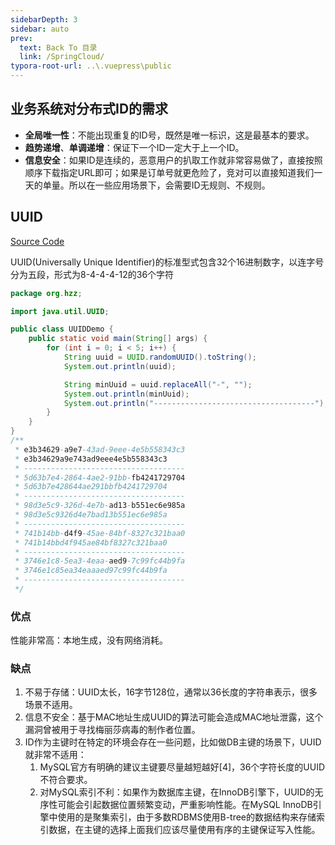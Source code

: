 ```yaml
---
sidebarDepth: 3
sidebar: auto
prev:
  text: Back To 目录
  link: /SpringCloud/
typora-root-url: ..\.vuepress\public
---
```




## 业务系统对分布式ID的需求

- **全局唯一性**：不能出现重复的ID号，既然是唯一标识，这是最基本的要求。
- **趋势递增**、**单调递增**：保证下一个ID一定大于上一个ID。
- **信息安全**：如果ID是连续的，恶意用户的扒取工作就非常容易做了，直接按照顺序下载指定URL即可；如果是订单号就更危险了，竞对可以直接知道我们一天的单量。所以在一些应用场景下，会需要ID无规则、不规则。



## UUID

[Source Code]()

UUID(Universally Unique Identifier)的标准型式包含32个16进制数字，以连字号分为五段，形式为8-4-4-4-12的36个字符

```java
package org.hzz;

import java.util.UUID;

public class UUIDDemo {
    public static void main(String[] args) {
        for (int i = 0; i < 5; i++) {
            String uuid = UUID.randomUUID().toString();
            System.out.println(uuid);

            String minUuid = uuid.replaceAll("-", "");
            System.out.println(minUuid);
            System.out.println("------------------------------------");
        }
    }
}
/**
 * e3b34629-a9e7-43ad-9eee-4e5b558343c3
 * e3b34629a9e743ad9eee4e5b558343c3
 * ------------------------------------
 * 5d63b7e4-2864-4ae2-91bb-fb4241729704
 * 5d63b7e428644ae291bbfb4241729704
 * ------------------------------------
 * 98d3e5c9-326d-4e7b-ad13-b551ec6e985a
 * 98d3e5c9326d4e7bad13b551ec6e985a
 * ------------------------------------
 * 741b14bb-d4f9-45ae-84bf-8327c321baa0
 * 741b14bbd4f945ae84bf8327c321baa0
 * ------------------------------------
 * 3746e1c8-5ea3-4eaa-aed9-7c99fc44b9fa
 * 3746e1c85ea34eaaaed97c99fc44b9fa
 * ------------------------------------
 */
```

### 优点

性能非常高：本地生成，没有网络消耗。

### 缺点

1. 不易于存储：UUID太长，16字节128位，通常以36长度的字符串表示，很多场景不适用。
2. 信息不安全：基于MAC地址生成UUID的算法可能会造成MAC地址泄露，这个漏洞曾被用于寻找梅丽莎病毒的制作者位置。
3. ID作为主键时在特定的环境会存在一些问题，比如做DB主键的场景下，UUID就非常不适用：
   1. MySQL官方有明确的建议主键要尽量越短越好[4]，36个字符长度的UUID不符合要求。
   2. 对MySQL索引不利：如果作为数据库主键，在InnoDB引擎下，UUID的无序性可能会引起数据位置频繁变动，严重影响性能。在MySQL InnoDB引擎中使用的是聚集索引，由于多数RDBMS使用B-tree的数据结构来存储索引数据，在主键的选择上面我们应该尽量使用有序的主键保证写入性能。